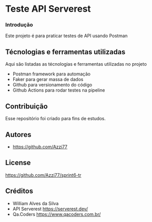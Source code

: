 # Teste API Serverest

### Introdução
Este projeto é para praticar testes de API usando Postman
## Técnologias e ferramentas utilizadas
Aqui são listadas as técnologias e ferramentas utilizadas no projeto

- Postman framework para automação
- Faker para gerar massa de dados
- Github para versionamento do código
- Github Actions para rodar testes na pipeline


## Contribuição
Esse repositório foi criado para fins de estudos.


## Autores
- https://github.com/Azzi77



## License
https://github.com/Azzi77/sprint6-tr

## Créditos
- William Alves da Silva
- API Serverest https://serverest.dev/
- Qa.Coders https://www.qacoders.com.br/

	
